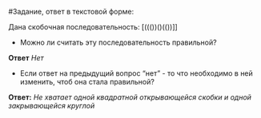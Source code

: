 #Задание, ответ в текстовой форме:

Дана скобочная последовательность: [((())()(())]]
- Можно ли считать эту последовательность правильной?

**Ответ**
  *Нет*  
- Если ответ на предыдущий вопрос “нет” - то что необходимо в ней изменить, чтоб она стала правильной?

**Ответ:**
  *Не хватает одной квадратной открывающейся скобки и одной закрывающейся круглой*

